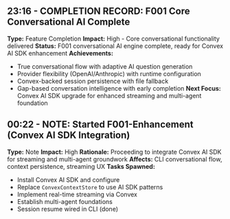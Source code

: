 ## 23:16 - COMPLETION RECORD: F001 Core Conversational AI Complete
**Type:** Feature Completion
**Impact:** High - Core conversational functionality delivered
**Status:** F001 conversational AI engine complete, ready for Convex AI SDK enhancement
**Achievements:**
- True conversational flow with adaptive AI question generation
- Provider flexibility (OpenAI/Anthropic) with runtime configuration
- Convex-backed session persistence with file fallback
- Gap-based conversation intelligence with early completion
**Next Focus:** Convex AI SDK upgrade for enhanced streaming and multi-agent foundation

## 00:22 - NOTE: Started F001-Enhancement (Convex AI SDK Integration)
**Type:** Note
**Impact:** High
**Rationale:** Proceeding to integrate Convex AI SDK for streaming and multi-agent groundwork
**Affects:** CLI conversational flow, context persistence, streaming UX
**Tasks Spawned:**
- Install Convex AI SDK and configure
- Replace `ConvexContextStore` to use AI SDK patterns
- Implement real-time streaming via Convex
- Establish multi-agent foundations
- Session resume wired in CLI (done)


